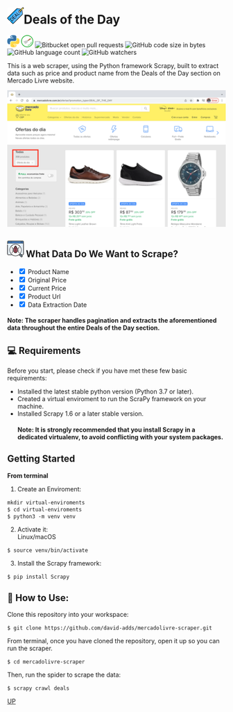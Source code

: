 <h1><img src="/images/deal.png" alt="deal imagem">Deals of the Day</h1>
<!---Esses são exemplos. Veja https://shields.io para outras pessoas ou para personalizar este conjunto de escudos. Você pode querer incluir dependências, status do projeto e informações de licença aqui--->
<p>
<img src="/images/python.png" alt="python imagem"/>
<img src="/images/scrapy.png" alt="scrapy imagem"/>
<img src="https://img.shields.io/badge/python-scrapy-green" alt="Bitbucket open pull requests" />
<img alt="GitHub code size in bytes" src="https://img.shields.io/github/languages/code-size/david-adds/mercadolivre-scraper?style=plastic">
<img alt="GitHub language count" src="https://img.shields.io/github/languages/count/david-adds/mercadolivre-scraper?style=plastic">
<img alt="GitHub watchers" src="https://img.shields.io/github/watchers/david-adds/mercadolivre-scraper?style=social">
</p>


<p>This is a web scraper, using the Python framework Scrapy, built to extract data such as price and product name from the Deals of the Day section on Mercado Livre website.</p>

<img src="/images/deals-of-the-day.png" alt="ml imagem">

<h2><img src="/images/web-crawler.png" alt="wcrwl imagem"> What Data Do We Want to Scrape?</h2>
<ul>
<li><input type="checkbox" checked="" enabled="" /> Product Name</li>
<li><input type="checkbox" checked="" enabled="" /> Original Price</li>
<li><input type="checkbox" checked="" enabled="" /> Current Price</li>
<li><input type="checkbox" checked="" enabled="" /> Product Url</li>
<li><input type="checkbox" checked="" enabled="" /> Data Extraction Date</li>
</ul>

<h4> Note: The scraper handles pagination and extracts the aforementioned data throughout the entire Deals of the Day section.</h4>

<h2>💻 Requirements</h2>
<p>Before you start, please check if you have met these few basic requirements:</p>
<!---Estes são apenas requisitos de exemplo. Adicionar, duplicar ou remover conforme necessário--->
<ul>
<li>Installed the latest stable python version (Python 3.7 or later).</li>
<li>Created a virtual enviroment to run the ScraPy framework on your machine.</li>
<li>Installed Scrapy 1.6 or a later stable version.</li>

<h4> Note: It is strongly recommended that you install Scrapy in a dedicated virtualenv, to avoid conflicting with your system packages.</h4>
</ul>
<h2>Getting Started</h2>
<p><strong>From terminal</strong></p>

<ol>
<li>Create an Enviroment:</li>
</ol>

<pre><code>mkdir virtual-enviroments
$ cd virtual-enviroments
$ python3 -m venv venv
</code></pre>

<ol start="2">
<li>Activate it:<br />
Linux/macOS</li>
</ol>
<pre><code>$ source venv/bin/activate
</code></pre>
<ol start="3">
<li>Install the Scrapy framework:</li>
</ol>
<pre><code>$ pip install Scrapy
</code></pre>

<h2>🚀 How to Use:</h2>

<p>Clone this repository into your workspace:</p>

<pre><code>$ git clone https://github.com/david-adds/mercadolivre-scraper.git
</code></pre>
<p>From terminal, once you have cloned the repository, open it up so you can run the scraper.</p>
<pre><code>$ cd mercadolivre-scraper
</code></pre>
<p>Then, run the spider to scrape the data:</p>
<pre><code>$ scrapy crawl deals
</code></pre>

<div id="voltarTopo">
	<a href="#" id="up">UP</a>
</div>

